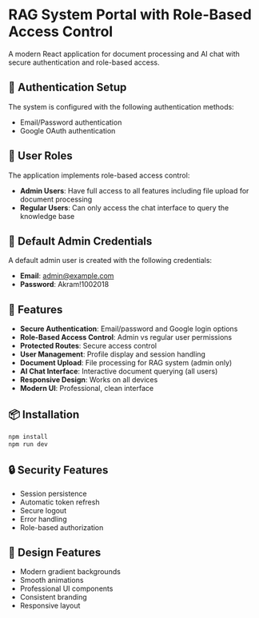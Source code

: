 # RAG System Portal with Role-Based Access Control

A modern React application for document processing and AI chat with secure authentication and role-based access.

## 🔐 Authentication Setup

The system is configured with the following authentication methods:
- Email/Password authentication
- Google OAuth authentication

## 👤 User Roles

The application implements role-based access control:
- **Admin Users**: Have full access to all features including file upload for document processing
- **Regular Users**: Can only access the chat interface to query the knowledge base

## 🔑 Default Admin Credentials

A default admin user is created with the following credentials:
- **Email**: admin@example.com
- **Password**: Akram!1002018

## 🚀 Features

- **Secure Authentication**: Email/password and Google login options
- **Role-Based Access Control**: Admin vs regular user permissions
- **Protected Routes**: Secure access control
- **User Management**: Profile display and session handling
- **Document Upload**: File processing for RAG system (admin only)
- **AI Chat Interface**: Interactive document querying (all users)
- **Responsive Design**: Works on all devices
- **Modern UI**: Professional, clean interface

## 📦 Installation

```bash
npm install
npm run dev
```

## 🔒 Security Features

- Session persistence
- Automatic token refresh
- Secure logout
- Error handling
- Role-based authorization

## 🎨 Design Features

- Modern gradient backgrounds
- Smooth animations
- Professional UI components
- Consistent branding
- Responsive layout